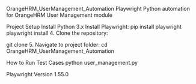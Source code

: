 OrangeHRM_UserManagement_Automation
Playwright Python automation for OrangeHRM User Management module

Project Setup
Install Python 3.x
Install Playwright:
pip install playwright playwright install 4. Clone the repository:

git clone 5. Navigate to project folder: cd OrangeHRM_UserManagement_Automation

How to Run Test Cases
python user_management.py

Playwright Version
1.55.0